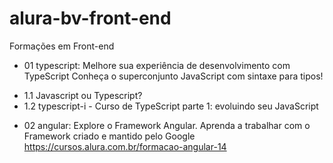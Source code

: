 # alura-bv-front-end

Formações em Front-end

- 01 typescript: Melhore sua experiência de desenvolvimento com TypeScript Conheça o superconjunto JavaScript com sintaxe para tipos!
* 1.1 Javascript ou Typescript?
* 1.2 typescript-i - Curso de TypeScript parte 1: evoluindo seu JavaScript

- 02 angular: Explore o Framework Angular. Aprenda a trabalhar com o Framework criado e mantido pelo Google https://cursos.alura.com.br/formacao-angular-14

